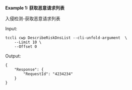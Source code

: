**Example 1: 获取恶意请求列表**

入侵检测-获取恶意请求列表

Input: 

```
tccli cwp DescribeRiskDnsList --cli-unfold-argument  \
    --Limit 10 \
    --Offset 0
```

Output: 
```
{
    "Response": {
        "RequestId": "4234234"
    }
}
```

